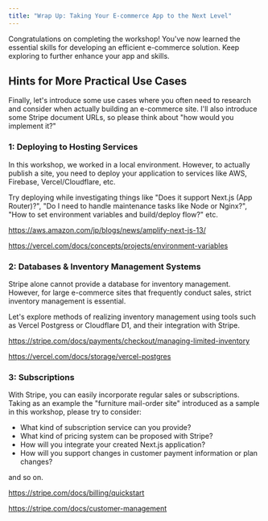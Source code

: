 ```yaml
---
title: "Wrap Up: Taking Your E-commerce App to the Next Level"
---
```


Congratulations on completing the workshop! You've now learned the essential skills for developing an efficient e-commerce solution. Keep exploring to further enhance your app and skills.

## Hints for More Practical Use Cases
Finally, let's introduce some use cases where you often need to research and consider when actually building an e-commerce site.
I'll also introduce some Stripe document URLs, so please think about "how would you implement it?"

### 1: Deploying to Hosting Services
In this workshop, we worked in a local environment. However, to actually publish a site, you need to deploy your application to services like AWS, Firebase, Vercel/Cloudflare, etc.

Try deploying while investigating things like "Does it support Next.js (App Router)?", "Do I need to handle maintenance tasks like Node or Nginx?", "How to set environment variables and build/deploy flow?" etc.

https://aws.amazon.com/jp/blogs/news/amplify-next-js-13/

https://vercel.com/docs/concepts/projects/environment-variables

### 2: Databases & Inventory Management Systems
Stripe alone cannot provide a database for inventory management. However, for large e-commerce sites that frequently conduct sales, strict inventory management is essential.

Let's explore methods of realizing inventory management using tools such as Vercel Postgress or Cloudflare D1, and their integration with Stripe.

https://stripe.com/docs/payments/checkout/managing-limited-inventory

https://vercel.com/docs/storage/vercel-postgres

### 3: Subscriptions
With Stripe, you can easily incorporate regular sales or subscriptions. Taking as an example the "furniture mail-order site" introduced as a sample in this workshop, please try to consider:

- What kind of subscription service can you provide?
- What kind of pricing system can be proposed with Stripe?
- How will you integrate your created Next.js application?
- How will you support changes in customer payment information or plan changes?

and so on.

https://stripe.com/docs/billing/quickstart

https://stripe.com/docs/customer-management